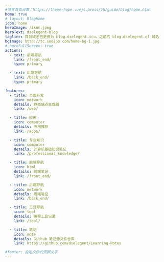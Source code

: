 ```yaml
---
#博客首页设置：https://theme-hope.vuejs.press/zh/guide/blog/home.html
home: true
# layout: BlogHome
icon: home
heroImage: /ikun.jpeg
heroText: dselegent-blog
tagline: 目前域名已更换为 blog.dselegent.icu，之前的 blog.dselegent.cf 域名已设置重定向到此域名，请小伙伴们更新一下链接
bgImage: http://tc.seoipo.com/home-bg-1.jpg
# heroFullScreen: true
actions:
  - text: 前端导航
    link: /front_end/
    type: primary

  - text: 后端导航
    link: /back_end/
    type: primary

features:
  - title: 页面开发
    icon: network
    details: 静态站点生成器
    link: /web/

  - title: 应用
    icon: computer
    details: 应用推荐
    link: /apps/

  - title: 专业知识
    icon: computer
    details: 计算机基础知识笔记
    link: /professional_knowledge/

  - title: 前端导航
    icon: html
    details: 前端笔记
    link: /front_end/

  - title: 后端导航
    icon: network
    details: 后端笔记
    link: /back_end/

  - title: 工具导航
    icon: tool
    details: 编程工具记录
    link: /tool/

  - title: 笔记
    icon: note
    details: Github 笔记源文件仓库
    link: https://github.com/dselegent/Learning-Notes

#footer: 自定义你的页脚文字
---
```

